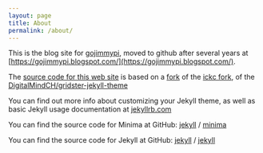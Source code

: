 ```yaml
---
layout: page
title: About
permalink: /about/
---
```


This is the blog site for [gojimmypi](./author/gojimmypi/), moved to github after several years at [https://gojimmypi.blogspot.com/](https://gojimmypi.blogspot.com/).

The [source code for this web site](https://github.com/gojimmypi/gojimmypi.github.io) is based on a [fork](https://github.com/gojimmypi/gridster-jekyll-theme) 
of the [ickc fork](https://github.com/ickc/gridster-jekyll-theme),
of the [DigitalMindCH/gridster-jekyll-theme](https://github.com/DigitalMindCH/gridster-jekyll-theme)

You can find out more info about customizing your Jekyll theme, 
as well as basic Jekyll usage documentation at [jekyllrb.com](https://jekyllrb.com/)

You can find the source code for Minima at GitHub:
[jekyll][jekyll-organization] /
[minima](https://github.com/jekyll/minima)

You can find the source code for Jekyll at GitHub:
[jekyll][jekyll-organization] /
[jekyll](https://github.com/jekyll/jekyll)


[jekyll-organization]: https://github.com/jekyll
